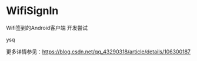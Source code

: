 # WifiSignIn
Wifi签到的Android客户端
开发尝试

ysq

更多详情参见：https://blog.csdn.net/qq_43290318/article/details/106300187
